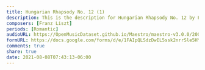 ```yaml
---
title: Hungarian Rhapsody No. 12 (1)
description: This is the description for Hungarian Rhapsody No. 12 by Franz Liszt
composers: [Franz Liszt]
periods: [Romantic]
audioURL: https://OpenMusicDataset.github.io/Maestro/maestro-v3.0.0/2004/MIDI-Unprocessed_XP_11_R1_2004_03-04_ORIG_MID--AUDIO_11_R1_2004_04_Track04_wav.midi
formURL: https://docs.google.com/forms/d/e/1FAIpQLSdzDwEL5ssk2nrrSle5HYuOcPAUIoQpdIBhXlTN654f3eLH3w/viewform
comments: true
share: true
date: 2021-08-08T07:43:13-06:00
---
```

